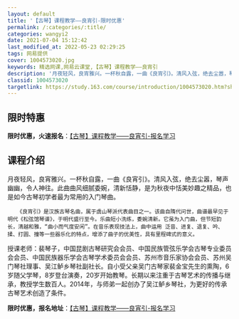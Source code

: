 ```yaml
---
layout: default
title: '【古琴】课程教学——良宵引-限时优惠'
permalink: /:categories/:title/
categories: wangyi2
date: 2021-07-04 15:12:42
last_modified_at: 2022-05-23 02:29:25
tags: 网易提供
cover: 1004573020.jpg
keywords: 精选网课,网易云课堂,【古琴】课程教学——良宵引
description: '月夜轻风，良宵雅兴。一杯秋自露，一曲《良宵引》。清风入弦，绝去尘嚣，琴声幽幽，令人神往。此曲曲风细腻委婉，清新恬静，是为'
classid: 1004573020
targetlink: https://study.163.com/course/introduction/1004573020.htm?share=1&shareId=1025206652&utm_campaign=share&utm_medium=iphoneShare&utm_source=&utm_u=1025206652
---
```


## 限时特惠

**限时优惠，火速报名**：[【古琴】课程教学——良宵引-报名学习](https://study.163.com/course/introduction/1004573020.htm?share=1&shareId=1025206652&utm_campaign=share&utm_medium=iphoneShare&utm_source=&utm_u=1025206652)

## 课程介绍

月夜轻风，良宵雅兴。一杯秋自露，一曲《良宵引》。清风入弦，绝去尘嚣，琴声幽幽，令人神往。此曲曲风细腻委婉，清新恬静，是为秋夜中恬美妙趣之精品，也是如今古琴初学者最为常用的入门琴曲。



       《良宵引》是汉族古琴名曲，属于虞山琴派代表曲目之一。该曲自隋代问世，曲谱最早见于明代《松弦馆琴谱》，于明代盛行至今。乐曲短小洗练，委婉清新。它虽为入门曲，但节短韵长，清越和雅，“曲小而气度安闲”。在音乐表现技法上，曲中运用 泛音、进复、退复、吟、揉、打圆、撞等一些器乐化的特点，增添了曲子的优美性，具有里程碑式的意义。



授课老师：裴琴子，中国昆剧古琴研究会会员、中国民族管弦乐学会古琴专业委员会会员、中国民族器乐学会古琴学术委员会会员、苏州市音乐家协会会员、苏州吴门琴社理事、吴江鲈乡琴社副社长。自小受父亲吴门古琴家裴金宝先生的熏陶，6岁随父学琴，8岁登台演奏，20岁开始教琴。长期以来注重于古琴艺术的传播与继承，教授学生数百人。2014年，与师弟一起创办了吴江鲈乡琴社，为更好的传承古琴艺术创造了条件。

**限时优惠，报名地址**：[【古琴】课程教学——良宵引-报名学习](https://study.163.com/course/introduction/1004573020.htm?share=1&shareId=1025206652&utm_campaign=share&utm_medium=iphoneShare&utm_source=&utm_u=1025206652)


